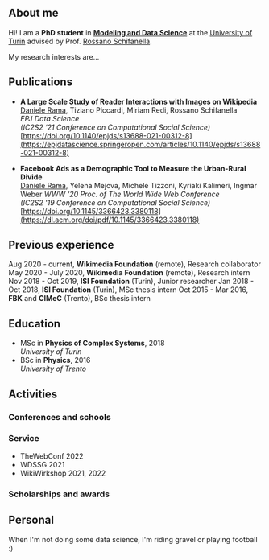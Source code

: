 ## About me

Hi! I am a **PhD student** in **[Modeling and Data Science](https://dottorato-mds.campusnet.unito.it/do/home.pl)** at the [University of Turin](https://www.unito.it/) advised by Prof. [Rossano Schifanella](http://www.di.unito.it/~schifane/).

My research interests are...

## Publications

* **A Large Scale Study of Reader Interactions with Images on Wikipedia**  
<u>Daniele Rama</u>, Tiziano Piccardi, Miriam Redi, Rossano Schifanella  
*EPJ Data Science*  
*(IC2S2 ‘21 Conference on Computational Social Science)*  
[https://doi.org/10.1140/epjds/s13688-021-00312-8](https://epjdatascience.springeropen.com/articles/10.1140/epjds/s13688-021-00312-8)

* **Facebook Ads as a Demographic Tool to Measure the Urban-Rural Divide**  
<u>Daniele Rama</u>, Yelena Mejova, Michele Tizzoni, Kyriaki Kalimeri, Ingmar Weber 
*WWW ‘20 Proc. of The World Wide Web Conference*  
*(IC2S2 '19 Conference on Computational Social Science)*  
[https://doi.org/10.1145/3366423.3380118](https://dl.acm.org/doi/pdf/10.1145/3366423.3380118) 

## Previous experience

Aug 2020 - current, **Wikimedia Foundation** (remote), Research collaborator
May 2020 - July 2020, **Wikimedia Foundation** (remote), Research intern
Nov 2018 - Oct 2019, **ISI Foundation** (Turin), Junior researcher
Jan 2018 - Oct 2018, **ISI Foundation** (Turin), MSc thesis intern
Oct 2015 - Mar 2016, **FBK** and **CIMeC** (Trento), BSc thesis intern

## Education

* MSc in **Physics of Complex Systems**, 2018  
*University of Turin*
* BSc in **Physics**, 2016  
*University of Trento*

## Activities

### Conferences and schools

### Service

* TheWebConf 2022
* WDSSG 2021
* WikiWirkshop 2021, 2022

### Scholarships and awards

## Personal

When I'm not doing some data science, I'm riding gravel or playing football :)
